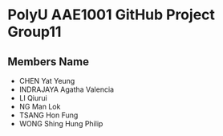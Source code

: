 # PolyU AAE1001 GitHub Project Group11
## Members Name
- CHEN Yat Yeung
- INDRAJAYA Agatha Valencia
- LI Qiurui
- NG Man Lok
- TSANG Hon Fung
- WONG Shing Hung Philip
